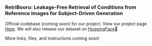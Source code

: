 ### RetriBooru: Leakage-Free Retrieval of Conditions from Reference Images for Subject-Driven Generation

Official codebase (coming soon) for our project. View our project page [Here](https://haorantang.github.io/retribooru/). We will also release our dataset on [HuggingFace](https://huggingface.co/datasets/DollyDayko/RetriBooru)&#129303;.

More links, files, and instructions coming soon!
